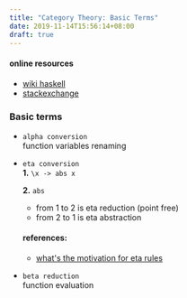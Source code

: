 ```yaml
---
title: "Category Theory: Basic Terms"
date: 2019-11-14T15:56:14+08:00
draft: true
---
```


#### online resources
- [wiki haskell](https://wiki.haskell.org/Lambda_abstraction)
- [stackexchange](https://math.stackexchange.com/questions/65622/whats-the-point-of-eta-conversion-in-lambda-calculus)

### Basic terms 
- `alpha conversion`     
  function variables renaming
  
- `eta conversion`   
  **1.**  `\x -> abs x`

  **2.**  `abs`
  - from 1 to 2 is eta reduction (point free)
  - from 2 to 1 is eta abstraction 

  #### references:
    - [what's the motivation for eta rules](https://mail.haskell.org/pipermail/haskell-cafe/2010-December/087850.html)
- `beta reduction`   
  function evaluation